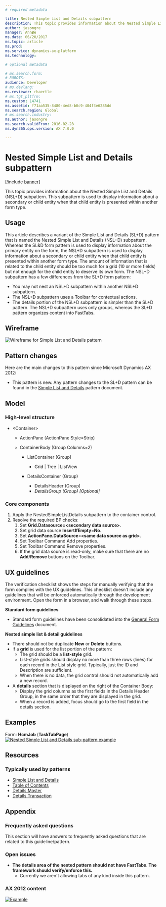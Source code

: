 ```yaml
---
# required metadata

title: Nested Simple List and Details subpattern
description: This topic provides information about the Nested Simple List and Details (NSL+D) subpattern. This subpattern is used to display information about a secondary or child entity when that child entity is presented within another form type.
author: jasongre
manager: AnnBe
ms.date: 06/20/2017
ms.topic: article
ms.prod: 
ms.service: dynamics-ax-platform
ms.technology: 

# optional metadata

# ms.search.form: 
# ROBOTS: 
audience: Developer
# ms.devlang: 
ms.reviewer: rhaertle
# ms.tgt_pltfrm: 
ms.custom: 14741
ms.assetid: f71aa535-8480-4ed8-b0c9-404f3e6285dd
ms.search.region: Global
# ms.search.industry: 
ms.author: jasongre
ms.search.validFrom: 2016-02-28
ms.dyn365.ops.version: AX 7.0.0

---
```


# Nested Simple List and Details subpattern

[!include [banner](../includes/banner.md)]

This topic provides information about the Nested Simple List and Details (NSL+D) subpattern. This subpattern is used to display information about a secondary or child entity when that child entity is presented within another form type.

Usage
-----

This article describes a variant of the Simple List and Details (SL+D) pattern that is named the Nested Simple List and Details (NSL+D) subpattern. Whereas the SL&D form pattern is used to display information about the primary entity on the form, the NSL+D subpattern is used to display information about a secondary or child entity when that child entity is presented within another form type. The amount of information that is related to the child entity should be too much for a grid (10 or more fields) but not enough for the child entity to deserve its own form. The NSL+D subpattern has a few differences from the SL+D form pattern:

-   You may not nest an NSL+D subpattern within another NSL+D subpattern.
-   The NSL+D subpattern uses a Toolbar for contextual actions.
-   The details portion of the NSL+D subpattern is simpler than the SL+D pattern. The NSL+D subpattern uses only groups, whereas the SL+D pattern organizes content into FastTabs.

## Wireframe

![Wireframe for Simple List and Details pattern](./media/nestedsimplelistanddetails1.png)

## Pattern changes
Here are the main changes to this pattern since Microsoft Dynamics AX 2012:

-   This pattern is new. Any pattern changes to the SL+D pattern can be found in the [Simple List and Details](simple-list-details-form-pattern.md) pattern document.

## Model
### High-level structure

- &lt;Container&gt;

    - ActionPane (ActionPane Style=Strip)
    - ContainerBody (Group Columns=2)

        - ListContainer (Group)

            - Grid | Tree | ListView

        - DetailsContainer (Group)

            - DetailsHeader (Group)
            - *DetailsGroup (Group) \[Optional\]*

### Core components

1.  Apply the NestedSimpleListDetails subpattern to the container control.
2.  Resolve the required BP checks:
    1.  Set **Grid.Datasource=&lt;secondary data source&gt;**.
    2.  Set grid data source **InsertIfEmpty**=**No**.
    3.  Set **ActionPane.DataSource**=**&lt;same data source as grid&gt;**.
    4.  Set Toolbar Command Add properties.
    5.  Set Toolbar Command Remove properties.
    6.  If the grid data source is read-only, make sure that there are no **Add**/**Remove** buttons on the Toolbar.

## UX guidelines
The verification checklist shows the steps for manually verifying that the form complies with the UX guidelines. This checklist doesn't include any guidelines that will be enforced automatically through the development environment. Open the form in a browser, and walk through these steps.

**Standard form guidelines**

-   Standard form guidelines have been consolidated into the [General Form Guidelines](general-form-guidelines.md) document.

**Nested simple list & detail guidelines**

-   There should not be duplicate **New** or **Delete** buttons.
-   If a **grid** is used for the list portion of the pattern:
    -   The grid should be a **list-style** grid.
    -   List-style grids should display no more than three rows (lines) for each record in the List style grid. Typically, just the ID and Description are sufficient.
    -   When there is no data, the grid control should not automatically add a new record.
-   A **details** section that is displayed on the right of the Container Body:
    -   Display the grid columns as the first fields in the Details Header Group, in the same order that they are displayed in the grid.
    -   When a record is added, focus should go to the first field in the details section.

## Examples
Form: **HcmJob** (**TaskTabPage**) 
[![Nested Simple List and Details sub-pattern example](./media/nestedsimplelistanddetails2.png)](./media/nestedsimplelistanddetails2.png)

## Resources
### Typically used by patterns

-   [Simple List and Details](simple-list-details-form-pattern.md)
-   [Table of Contents](table-of-contents-form-pattern.md)
-   [Details Master](details-master-form-pattern.md)
-   [Details Transaction](details-transaction-form-pattern.md)

## Appendix
### Frequently asked questions

This section will have answers to frequently asked questions that are related to this guideline/pattern.

### Open issues

-   **The details area of the nested pattern should not have FastTabs. The framework should verify/enforce this.**
    -   Currently we aren't allowing tabs of any kind inside this pattern.

### AX 2012 content

[![Example](./media/nestedsimplelistanddetails3.png)](./media/nestedsimplelistanddetails3.png)
